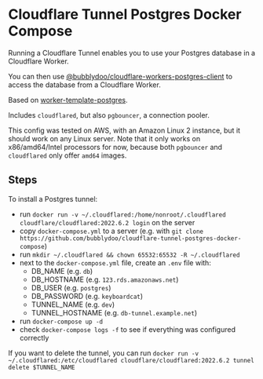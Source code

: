 # Cloudflare Tunnel Postgres Docker Compose

Running a Cloudflare Tunnel enables you to use your Postgres database in a Cloudflare Worker.

You can then use [@bubblydoo/cloudflare-workers-postgres-client](https://github.com/bubblydoo/cloudflare-workers-postgres-client) to access the database from a Cloudflare Worker.

Based on [worker-template-postgres](https://github.com/cloudflare/worker-template-postgres/blob/master/scripts/postgres/docker-compose.yml).

Includes `cloudflared`, but also `pgbouncer`, a connection pooler.

This config was tested on AWS, with an Amazon Linux 2 instance, but it should work on any Linux server. Note that it only works on x86/amd64/Intel processors for now, because both `pgbouncer` and `cloudflared` only offer `amd64` images.

## Steps

To install a Postgres tunnel:

- run `docker run -v ~/.cloudflared:/home/nonroot/.cloudflared cloudflare/cloudflared:2022.6.2 login` on the server
- copy `docker-compose.yml` to a server (e.g. with `git clone https://github.com/bubblydoo/cloudflare-tunnel-postgres-docker-compose`)
- run `mkdir ~/.cloudflared && chown 65532:65532 -R ~/.cloudflared`
- next to the `docker-compose.yml` file, create an `.env` file with:
  - DB_NAME (e.g. `db`)
  - DB_HOSTNAME (e.g. `123.rds.amazonaws.net`)
  - DB_USER (e.g. `postgres`)
  - DB_PASSWORD (e.g. `keyboardcat`)
  - TUNNEL_NAME (e.g. `dev`)
  - TUNNEL_HOSTNAME (e.g. `db-tunnel.example.net`)
- run `docker-compose up -d`
- check `docker-compose logs -f` to see if everything was configured correctly

If you want to delete the tunnel, you can run `docker run -v ~/.cloudflared:/etc/cloudflared cloudflare/cloudflared:2022.6.2 tunnel delete $TUNNEL_NAME`